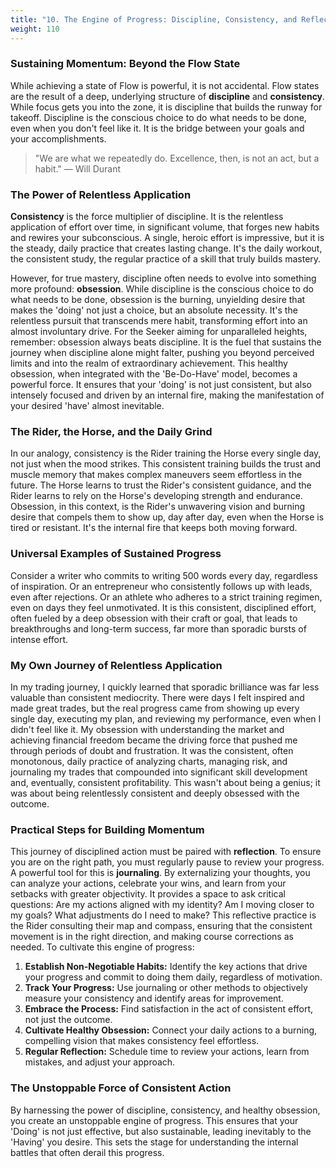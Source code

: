 ```yaml
---
title: "10. The Engine of Progress: Discipline, Consistency, and Reflection"
weight: 110
---
```


### Sustaining Momentum: Beyond the Flow State

While achieving a state of Flow is powerful, it is not accidental. Flow states are the result of a deep, underlying structure of **discipline** and **consistency**. While focus gets you into the zone, it is discipline that builds the runway for takeoff. Discipline is the conscious choice to do what needs to be done, even when you don't feel like it. It is the bridge between your goals and your accomplishments.

> "We are what we repeatedly do. Excellence, then, is not an act, but a habit."
> — Will Durant

### The Power of Relentless Application

**Consistency** is the force multiplier of discipline. It is the relentless application of effort over time, in significant volume, that forges new habits and rewires your subconscious. A single, heroic effort is impressive, but it is the steady, daily practice that creates lasting change. It's the daily workout, the consistent study, the regular practice of a skill that truly builds mastery.

However, for true mastery, discipline often needs to evolve into something more profound: **obsession**. While discipline is the conscious choice to do what needs to be done, obsession is the burning, unyielding desire that makes the 'doing' not just a choice, but an absolute necessity. It's the relentless pursuit that transcends mere habit, transforming effort into an almost involuntary drive. For the Seeker aiming for unparalleled heights, remember: obsession always beats discipline. It is the fuel that sustains the journey when discipline alone might falter, pushing you beyond perceived limits and into the realm of extraordinary achievement. This healthy obsession, when integrated with the 'Be-Do-Have' model, becomes a powerful force. It ensures that your 'doing' is not just consistent, but also intensely focused and driven by an internal fire, making the manifestation of your desired 'have' almost inevitable.

### The Rider, the Horse, and the Daily Grind

In our analogy, consistency is the Rider training the Horse every single day, not just when the mood strikes. This consistent training builds the trust and muscle memory that makes complex maneuvers seem effortless in the future. The Horse learns to trust the Rider's consistent guidance, and the Rider learns to rely on the Horse's developing strength and endurance. Obsession, in this context, is the Rider's unwavering vision and burning desire that compels them to show up, day after day, even when the Horse is tired or resistant. It's the internal fire that keeps both moving forward.

### Universal Examples of Sustained Progress

Consider a writer who commits to writing 500 words every day, regardless of inspiration. Or an entrepreneur who consistently follows up with leads, even after rejections. Or an athlete who adheres to a strict training regimen, even on days they feel unmotivated. It is this consistent, disciplined effort, often fueled by a deep obsession with their craft or goal, that leads to breakthroughs and long-term success, far more than sporadic bursts of intense effort.

### My Own Journey of Relentless Application

In my trading journey, I quickly learned that sporadic brilliance was far less valuable than consistent mediocrity. There were days I felt inspired and made great trades, but the real progress came from showing up every single day, executing my plan, and reviewing my performance, even when I didn't feel like it. My obsession with understanding the market and achieving financial freedom became the driving force that pushed me through periods of doubt and frustration. It was the consistent, often monotonous, daily practice of analyzing charts, managing risk, and journaling my trades that compounded into significant skill development and, eventually, consistent profitability. This wasn't about being a genius; it was about being relentlessly consistent and deeply obsessed with the outcome.

### Practical Steps for Building Momentum

This journey of disciplined action must be paired with **reflection**. To ensure you are on the right path, you must regularly pause to review your progress. A powerful tool for this is **journaling**. By externalizing your thoughts, you can analyze your actions, celebrate your wins, and learn from your setbacks with greater objectivity. It provides a space to ask critical questions: Are my actions aligned with my identity? Am I moving closer to my goals? What adjustments do I need to make? This reflective practice is the Rider consulting their map and compass, ensuring that the consistent movement is in the right direction, and making course corrections as needed. To cultivate this engine of progress:

1.  **Establish Non-Negotiable Habits:** Identify the key actions that drive your progress and commit to doing them daily, regardless of motivation.
2.  **Track Your Progress:** Use journaling or other methods to objectively measure your consistency and identify areas for improvement.
3.  **Embrace the Process:** Find satisfaction in the act of consistent effort, not just the outcome.
4.  **Cultivate Healthy Obsession:** Connect your daily actions to a burning, compelling vision that makes consistency feel effortless.
5.  **Regular Reflection:** Schedule time to review your actions, learn from mistakes, and adjust your approach.

### The Unstoppable Force of Consistent Action

By harnessing the power of discipline, consistency, and healthy obsession, you create an unstoppable engine of progress. This ensures that your 'Doing' is not just effective, but also sustainable, leading inevitably to the 'Having' you desire. This sets the stage for understanding the internal battles that often derail this progress.


